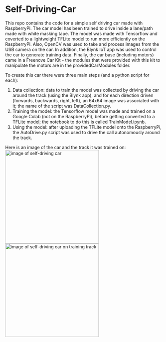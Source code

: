 # Self-Driving-Car

This repo contains the code for a simple self driving car made with RaspberryPi. The car model has been trained to drive inside a lane/path made with white masking tape. The model was made with Tensorflow and coverted to a lightweight TFLite model to run more efficiently on the RaspberryPi. Also, OpenCV was used to take and process images from the USB camera on the car. In addition, the Blynk IoT app was used to control the car to generate training data. Finally, the car base (including motors) came in a Freenove Car Kit - the modules that were provided with this kit to manipulate the motors are in the providedCarModules folder.

To create this car there were three main steps (and a python script for each):
1. Data collection: data to train the model was collected by driving the car around the track (using the Blynk app), and for each direction driven (forwards, backwards, right, left), an 64x64 image was associated with it; the name of the script was DataCollection.py.
2. Training the model: the Tensorflow model was made and trained on a Google Colab (not on the RaspberryPi), before getting converted to a TFLite model; the notebook to do this is called TrainModel.ipynb.
3. Using the model: after uploading the TFLite model onto the RaspberryPi, the AutoDrive.py script was used to drive the call autonomously around the track.

Here is an image of the car and the track it was trained on:
<br>
<img src="https://github.com/yash-joshi-dev/Self-Driving-Car/assets/62446094/ddf638db-3817-42e9-8eeb-76142e24649c" alt="image of self-driving car" width="300"/>
<img src="https://github.com/yash-joshi-dev/Self-Driving-Car/assets/62446094/a50fb24c-dbf0-41d8-b8f4-97dfbd764c6e" alt="image of self-driving car on training track" width="300"/>
